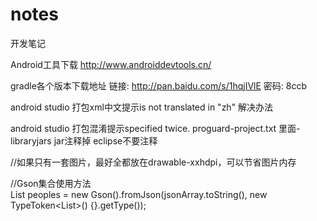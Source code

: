 # notes
开发笔记


Android工具下载
http://www.androiddevtools.cn/  

gradle各个版本下载地址
链接: http://pan.baidu.com/s/1hqjIVlE 密码: 8ccb

android studio 打包xml中文提示is not translated in "zh" 解决办法
<resources
  xmlns:tools="http://schemas.android.com/tools"
  tools:ignore="MissingTranslation" >
</resources>


android studio 打包混淆提示specified twice.
proguard-project.txt  里面-libraryjars jar注释掉  eclipse不要注释


//如果只有一套图片，最好全都放在drawable-xxhdpi，可以节省图片内存

//Gson集合使用方法  
List<Person> peoples = new Gson().fromJson(jsonArray.toString(), new TypeToken<List<Person>>() {}.getType()); 
